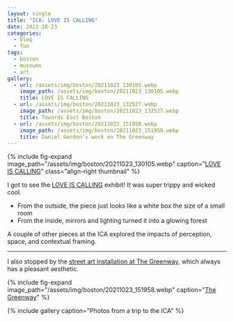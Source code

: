 ```yaml
---
layout: single
title: "ICA: LOVE IS CALLING"
date: 2021-10-23
categories:
  - blog
  - fun
tags:
  - boston
  - museums
  - art
gallery:
  - url: /assets/img/boston/20211023_130105.webp
    image_path: /assets/img/boston/20211023_130105.webp
    title: LOVE IS CALLING
  - url: /assets/img/boston/20211023_132527.webp
    image_path: /assets/img/boston/20211023_132527.webp
    title: Towards East Boston
  - url: /assets/img/boston/20211023_151958.webp
    image_path: /assets/img/boston/20211023_151958.webp
    title: Daniel Gordon's work on The Greenway
---
```


{% include fig-expand
  image_path="/assets/img/boston/20211023_130105.webp"
  caption="[LOVE IS CALLING](https://www.icaboston.org/art/yayoi-kusama/love-calling)"
  class="align-right thumbnail" %}

I got to see the
[LOVE IS CALLING](https://www.icaboston.org/art/yayoi-kusama/love-calling) exhibit! It
was super trippy and wicked cool.

- From the outside, the piece just looks like a white box the size of a small room
- From the inside, mirrors and lighting turned it into a glowing forest

A couple of other pieces at the ICA explored the impacts of perception, space, and
contextual framing.

---

I also stopped by the
[street art installation at The Greenway](https://www.rosekennedygreenway.org/art/),
which always has a pleasant aesthetic.

{% include fig-expand
  image_path="/assets/img/boston/20211023_151958.webp"
  caption="[The Greenway](https://www.rosekennedygreenway.org/danielgordon)" %}

{% include gallery caption="Photos from a trip to the ICA" %}
